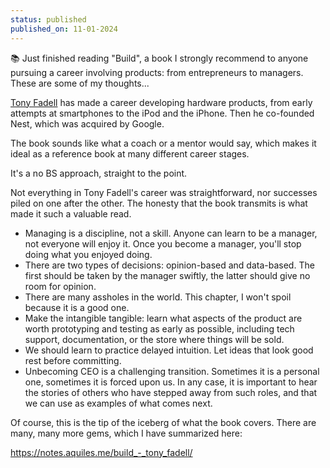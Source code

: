 ```yaml
---
status: published
published_on: 11-01-2024
---
```

📚 Just finished reading "Build", a book I strongly recommend to anyone pursuing a career involving products: from entrepreneurs to managers. These are some of my thoughts...

[Tony Fadell](https://www.linkedin.com/feed/#) has made a career developing hardware products, from early attempts at smartphones to the iPod and the iPhone. Then he co-founded Nest, which was acquired by Google.

The book sounds like what a coach or a mentor would say, which makes it ideal as a reference book at many different career stages.

It's a no BS approach, straight to the point.

Not everything in Tony Fadell's career was straightforward, nor successes piled on one after the other. The honesty that the book transmits is what made it such a valuable read.

- Managing is a discipline, not a skill. Anyone can learn to be a manager, not everyone will enjoy it. Once you become a manager, you'll stop doing what you enjoyed doing.
- There are two types of decisions: opinion-based and data-based. The first should be taken by the manager swiftly, the latter should give no room for opinion.
- There are many assholes in the world. This chapter, I won't spoil because it is a good one.
- Make the intangible tangible: learn what aspects of the product are worth prototyping and testing as early as possible, including tech support, documentation, or the store where things will be sold.
- We should learn to practice delayed intuition. Let ideas that look good rest before committing.
- Unbecoming CEO is a challenging transition. Sometimes it is a personal one, sometimes it is forced upon us. In any case, it is important to hear the stories of others who have stepped away from such roles, and that we can use as examples of what comes next.

Of course, this is the tip of the iceberg of what the book covers. There are many, many more gems, which I have summarized here:

https://notes.aquiles.me/build_-_tony_fadell/